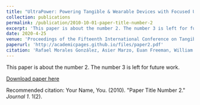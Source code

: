 ```yaml
---
title: "UltraPower: Powering Tangible & Wearable Devices with Focused Ultrasound"
collection: publications
permalink: /publication/2010-10-01-paper-title-number-2
excerpt: 'This paper is about the number 2. The number 3 is left for future work.'
date: 2020-4-25
venue: 'Proceedings of the Fifteenth International Conference on Tangible, Embedded, and Embodied Interaction (TEI)'
paperurl: 'http://academicpages.github.io/files/paper2.pdf'
citation: 'Rafael Morales González, Asier Marzo, Euan Freeman, William Frier, Orestis Georgiou'
---
```

This paper is about the number 2. The number 3 is left for future work.

[Download paper here](http://academicpages.github.io/files/paper2.pdf)

Recommended citation: Your Name, You. (2010). "Paper Title Number 2." <i>Journal 1</i>. 1(2).